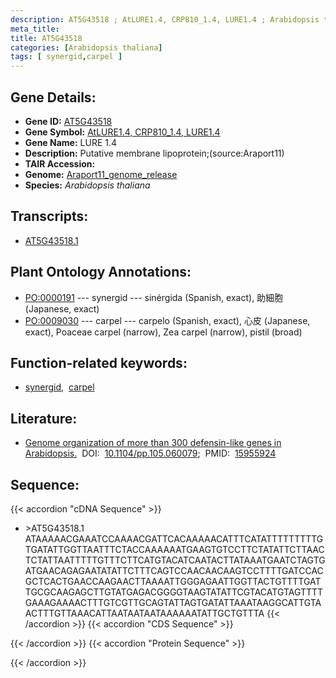 ```yaml
---
description: AT5G43518 ; AtLURE1.4, CRP810_1.4, LURE1.4 ; Arabidopsis thaliana
meta_title:
title: AT5G43518
categories: [Arabidopsis thaliana]
tags: [ synergid,carpel ]
---
```


## Gene Details:
- **Gene ID:** [AT5G43518](https://www.arabidopsis.org/locus?name=AT5G43518)
- **Gene Symbol:** <u>AtLURE1.4, CRP810_1.4, LURE1.4</u>
- **Gene Name:** LURE 1.4
- **Description:**   Putative membrane lipoprotein;(source:Araport11)
- **TAIR Accession:** 
- **Genome:** [Araport11_genome_release](https://www.arabidopsis.org/download/list?dir=Genes%2FAraport11_genome_release)
- **Species:** *Arabidopsis thaliana*

## Transcripts:
   -  [AT5G43518.1](https://www.arabidopsis.org/gene?name=AT5G43518.1)
## Plant Ontology Annotations:
   - [PO:0000191](https://browser.planteome.org/amigo/term/PO:0000191)&nbsp;---&nbsp;synergid&nbsp;---&nbsp;sinérgida (Spanish, exact), 助細胞 (Japanese, exact)
   - [PO:0009030](https://browser.planteome.org/amigo/term/PO:0009030)&nbsp;---&nbsp;carpel&nbsp;---&nbsp;carpelo (Spanish, exact), 心皮 (Japanese, exact), Poaceae carpel (narrow), Zea carpel (narrow), pistil (broad)
## Function-related keywords:
   - [synergid](/tags/synergid/),&nbsp;&nbsp;[carpel](/tags/carpel/)
## Literature:
   - [Genome organization of more than 300 defensin-like genes in Arabidopsis.](https://www.doi.org/10.1104/pp.105.060079)&nbsp;&nbsp;DOI:&nbsp;&nbsp;[10.1104/pp.105.060079](https://www.doi.org/10.1104/pp.105.060079);&nbsp;&nbsp;PMID:&nbsp;&nbsp;[15955924](https://pubmed.ncbi.nlm.nih.gov/15955924/)
## Sequence:
{{< accordion "cDNA Sequence" >}}
- \>AT5G43518.1
ATAAAAACGAAATCCAAAACGATTCACAAAAACATTTCATATTTTTTTTTGTGATATTGGTTAATTTCTACCAAAAAATGAAGTGTCCTTCTATATTCTTAACTCTATTAATTTTTGTTTCTTCATGTACATCAATACTTATAAATGAATCTAGTGATGAACAGAGAATATATTCTTTCAGTCCAACAACAAGTCCTTTTGATCCACGCTCACTGAACCAAGAACTTAAAATTGGGAGAATTGGTTACTGTTTTGATTGCGCAAGAGCTTGTATGAGACGGGGTAAGTATATTCGTACATGTAGTTTTGAAAGAAAACTTTGTCGTTGCAGTATTAGTGATATTAAATAAGGCATTGTAACTTTGTTAAACATTAATAATAATAAAAAATATTGCTGTTTA
{{< /accordion >}}
{{< accordion "CDS Sequence" >}}

{{< /accordion >}}
{{< accordion "Protein Sequence" >}}

{{< /accordion >}}
